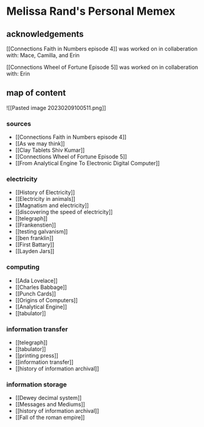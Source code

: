 # Melissa Rand's Personal Memex

## acknowledgements
[[Connections Faith in Numbers episode 4]] was worked on in collaberation with:
Mace, Camilla, and Erin

[[Connections Wheel of Fortune Episode 5]] was worked on in collaberation with: Erin

## map of content
![[Pasted image 20230209100511.png]]
### sources
- [[Connections Faith in Numbers episode 4]]
- [[As we may think]]
- [[Clay Tablets Shiv Kumar]]
- [[Connections Wheel of Fortune Episode 5]]
- [[From Analytical Engine To Electronic Digital Computer]] 


### electricity
- [[History of Electricity]]
- [[Electricity in animals]]
- [[Magnatism and electricity]]
- [[discovering the speed of electricity]]
- [[telegraph]]
- [[Frankenstien]]
- [[testing galvanism]]
- [[ben franklin]]
- [[First Battary]]
- [[Layden Jars]]
### computing
- [[Ada Lovelace]]
- [[Charles Babbage]]
- [[Punch Cards]]
- [[Origins of Computers]]
- [[Analytical Engine]]
- [[tabulator]]
### information transfer
- [[telegraph]]
- [[tabulator]]
- [[printing press]]
- [[information transfer]]
- [[history of information archival]]

### information storage
- [[Dewey decimal system]]
- [[Messages and Mediums]]
- [[history of information archival]]
- [[Fall of the roman empire]]


